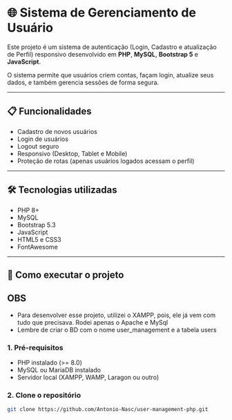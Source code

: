 # 🌐 Sistema de Gerenciamento de Usuário

Este projeto é um sistema de autenticação (Login, Cadastro e atualização de Perfil) responsivo desenvolvido em **PHP**, **MySQL**, **Bootstrap 5** e **JavaScript**.

O sistema permite que usuários criem contas, façam login, atualize seus dados, e também gerencia sessões de forma segura.

---

## 📋 Funcionalidades

- Cadastro de novos usuários
- Login de usuários
- Logout seguro
- Responsivo (Desktop, Tablet e Mobile)
- Proteção de rotas (apenas usuários logados acessam o perfil)

---

## 🛠️ Tecnologias utilizadas

- PHP 8+
- MySQL
- Bootstrap 5.3
- JavaScript
- HTML5 e CSS3
- FontAwesome

---

## 🚀 Como executar o projeto

## OBS
- Para desenvolver esse projeto, utilizei o XAMPP, pois, ele já vem com tudo que precisava. Rodei apenas o Apache e MySql
- Lembre de criar o BD com o nome user_management e a tabela users

### 1. Pré-requisitos

- PHP instalado (>= 8.0)
- MySQL ou MariaDB instalado
- Servidor local (XAMPP, WAMP, Laragon ou outro)

### 2. Clone o repositório

```bash
git clone https://github.com/Antonio-Nasc/user-management-php.git